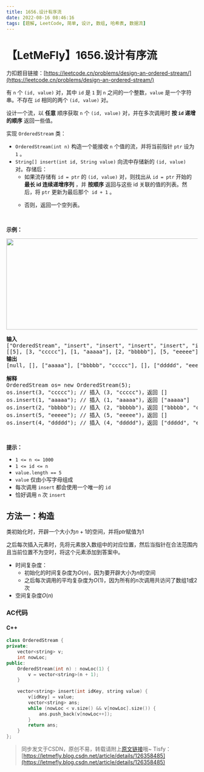 ```yaml
---
title: 1656.设计有序流
date: 2022-08-16 08:46:16
tags: [题解, LeetCode, 简单, 设计, 数组, 哈希表, 数据流]
---
```


# 【LetMeFly】1656.设计有序流

力扣题目链接：[https://leetcode.cn/problems/design-an-ordered-stream/](https://leetcode.cn/problems/design-an-ordered-stream/)

<p>有 <code>n</code> 个 <code>(id, value)</code> 对，其中 <code>id</code> 是 <code>1</code> 到 <code>n</code> 之间的一个整数，<code>value</code> 是一个字符串。不存在 <code>id</code> 相同的两个 <code>(id, value)</code> 对。</p>

<p>设计一个流，以 <strong>任意</strong> 顺序获取 <code>n</code> 个 <code>(id, value)</code> 对，并在多次调用时 <strong>按 <code>id</code> 递增的顺序</strong> 返回一些值。</p>

<p>实现 <code>OrderedStream</code> 类：</p>

<ul>
	<li><code>OrderedStream(int n)</code> 构造一个能接收 <code>n</code> 个值的流，并将当前指针 <code>ptr</code> 设为 <code>1</code> 。</li>
	<li><code>String[] insert(int id, String value)</code> 向流中存储新的 <code>(id, value)</code> 对。存储后：
	<ul>
		<li>如果流存储有 <code>id = ptr</code> 的 <code>(id, value)</code> 对，则找出从 <code>id = ptr</code> 开始的 <strong>最长 id 连续递增序列</strong> ，并 <strong>按顺序</strong> 返回与这些 id 关联的值的列表。然后，将 <code>ptr</code> 更新为最后那个  <code>id + 1</code> 。</li>
		<li>
		<p>否则，返回一个空列表。</p>
		</li>
	</ul>
	</li>
</ul>

<p> </p>

<p><strong>示例：</strong></p>

<p><strong><img alt="" src="https://assets.leetcode-cn.com/aliyun-lc-upload/uploads/2020/11/15/q1.gif" style="width: 682px; height: 240px;" /></strong></p>

<pre>
<strong>输入</strong>
["OrderedStream", "insert", "insert", "insert", "insert", "insert"]
[[5], [3, "ccccc"], [1, "aaaaa"], [2, "bbbbb"], [5, "eeeee"], [4, "ddddd"]]
<strong>输出</strong>
[null, [], ["aaaaa"], ["bbbbb", "ccccc"], [], ["ddddd", "eeeee"]]

<strong>解释</strong>
OrderedStream os= new OrderedStream(5);
os.insert(3, "ccccc"); // 插入 (3, "ccccc")，返回 []
os.insert(1, "aaaaa"); // 插入 (1, "aaaaa")，返回 ["aaaaa"]
os.insert(2, "bbbbb"); // 插入 (2, "bbbbb")，返回 ["bbbbb", "ccccc"]
os.insert(5, "eeeee"); // 插入 (5, "eeeee")，返回 []
os.insert(4, "ddddd"); // 插入 (4, "ddddd")，返回 ["ddddd", "eeeee"]
</pre>

<p> </p>

<p><strong>提示：</strong></p>

<ul>
	<li><code>1 <= n <= 1000</code></li>
	<li><code>1 <= id <= n</code></li>
	<li><code>value.length == 5</code></li>
	<li><code>value</code> 仅由小写字母组成</li>
	<li>每次调用 <code>insert</code> 都会使用一个唯一的 <code>id</code></li>
	<li>恰好调用 <code>n</code> 次 <code>insert</code></li>
</ul>


    
## 方法一：构造

类初始化时，开辟一个大小为$n+1$的空间，并将$ptr$赋值为$1$

之后每次插入元素时，先将元素放入数组中的对应位置，然后当指针在合法范围内且当前位置不为空时，将这个元素添加到答案中。

+ 时间复杂度：
   + 初始化的时间复杂度为$O(n)$，因为要开辟大小为$n$的空间
   + 之后每次调用的平均复杂度为$O(1)$，因为所有的$n$次调用共访问了数组$1$或$2$次
+ 空间复杂度$O(n)$

### AC代码

#### C++

```cpp
class OrderedStream {
private:
    vector<string> v;
    int nowLoc;
public:
    OrderedStream(int n) : nowLoc(1) {
        v = vector<string>(n + 1);
    }
    
    vector<string> insert(int idKey, string value) {
        v[idKey] = value;
        vector<string> ans;
        while (nowLoc < v.size() && v[nowLoc].size()) {
            ans.push_back(v[nowLoc++]);
        }
        return ans;
    }
};
```

> 同步发文于CSDN，原创不易，转载请附上[原文链接](https://blog.tisfy.eu.org/2022/08/16/LeetCode%201656.%E8%AE%BE%E8%AE%A1%E6%9C%89%E5%BA%8F%E6%B5%81/)哦~
> Tisfy：[https://letmefly.blog.csdn.net/article/details/126358485](https://letmefly.blog.csdn.net/article/details/126358485)
